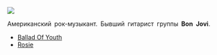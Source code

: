 ![](/songs/pqr/Richie%20Sambora/richie_sambora.jpg)  

Американский рок-музыкант. Бывший гитарист группы **Bon Jovi**.

* [Ballad Of Youth](/songs/pqr/Richie%20Sambora/Ballad%20Of%20Youth)
* [Rosie](/songs/pqr/Richie%20Sambora/Rosie)